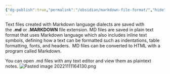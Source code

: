 ```yaml
---
{"dg-publish":true,"permalink":"/obsidian/markdown-file-format/","hide":"true"}
---
```


Text files created with Markdown language dialects are saved with the **.md** or **.MARKDOWN** file extension. MD files are saved in plain text format that uses Markdown language which also includes inline text symbols, defining how a text can be formatted such as indentations, table formatting, fonts, and headers.  MD files can be converted to HTML with a program called Markdown.

You can open .md files with any text editor and view them as plaintext notes. 
![Pasted image 20221111164130.png](/img/user/Images/Pasted%20image%2020221111164130.png)